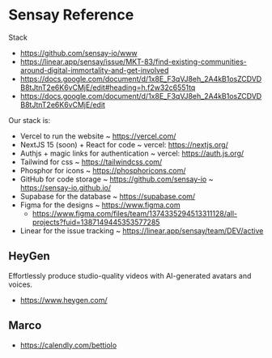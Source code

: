 # Sensay Reference

Stack
* https://github.com/sensay-io/www
* https://linear.app/sensay/issue/MKT-83/find-existing-communities-around-digital-immortality-and-get-involved
* https://docs.google.com/document/d/1x8E_F3qVJ8eh_2A4kB1osZCDVDB8tJtnT2e6K6vCMjE/edit#heading=h.f2w32c6551tq
* https://docs.google.com/document/d/1x8E_F3qVJ8eh_2A4kB1osZCDVDB8tJtnT2e6K6vCMjE/edit


Our stack is:

* Vercel to run the website ~ https://vercel.com/
* NextJS 15 (soon) + React for code ~ vercel: https://nextjs.org/
* Authjs + magic links for authentication ~ vercel: https://auth.js.org/
* Tailwind for css ~ https://tailwindcss.com/
* Phosphor for icons ~ https://phosphoricons.com/
* GitHub for code storage ~ https://github.com/sensay-io ~ https://sensay-io.github.io/
* Supabase for the database ~ https://supabase.com/
* Figma for the designs ~ https://www.figma.com
  * https://www.figma.com/files/team/1374335294513311128/all-projects?fuid=1387149445353577285
* Linear for the issue tracking ~ https://linear.app/sensay/team/DEV/active


## HeyGen

Effortlessly produce studio-quality videos with AI-generated avatars and voices.

* https://www.heygen.com/

## Marco

* https://calendly.com/bettiolo